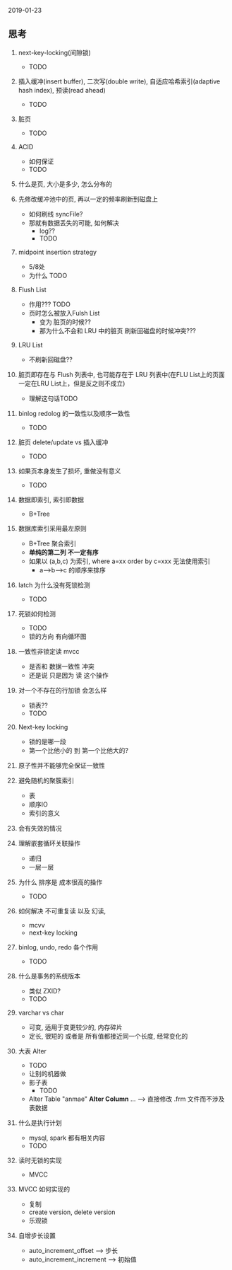 2019-01-23

## 思考
1. next-key-locking(间隙锁)
    - TODO
2. 插入缓冲(insert buffer), 二次写(double write), 自适应哈希索引(adaptive hash index), 预读(read ahead)
    - TODO
2. 脏页
    - TODO
1. ACID
    - 如何保证
    - TODO
2. 什么是页, 大小是多少, 怎么分布的
2. 先修改缓冲池中的页, 再以一定的频率刷新到磁盘上
    - 如何刷线 syncFile?
    - 那就有数据丢失的可能, 如何解决
        - log??
        - TODO
2. midpoint insertion strategy
    - 5/8处
    - 为什么 TODO
    
3. Flush List
    - 作用??? TODO
    - 页时怎么被放入Fulsh List
        - 变为 脏页的时候??
        - 那为什么不会和 LRU 中的脏页 刷新回磁盘的时候冲突???
1. LRU List
    - 不刷新回磁盘??
1. 脏页即存在与 Flush  列表中, 也可能存在于 LRU 列表中(在FLU List上的页面一定在LRU List上，但是反之则不成立)
    - 理解这句话TODO
2. binlog redolog 的一致性以及顺序一致性
    - TODO
1. 脏页 delete/update vs 插入缓冲
    - TODO
2. 如果页本身发生了损坏, 重做没有意义
    - TODO
2. 数据即索引, 索引即数据
    - B+Tree
1. 数据库索引采用最左原则
    - B+Tree 聚合索引
    - **单纯的第二列 不一定有序**
    - 如果以 (a,b,c) 为索引, where a=xx order by c=xxx 无法使用索引
        - a-->b-->c 的顺序来排序
1. latch 为什么没有死锁检测
    - TODO
1. 死锁如何检测
    - TODO
    - 锁的方向 有向循环图
1. 一致性非锁定读 mvcc
    - 是否和 数据一致性 冲突
    - 还是说 只是因为 读 这个操作
1. 对一个不存在的行加锁 会怎么样
    - 锁表??
    - TODO
1. Next-key locking
    - 锁的是哪一段
    - 第一个比他小的 到 第一个比他大的?
1. 原子性并不能够完全保证一致性

1. 避免随机的聚簇索引
    - 表
    - 顺序IO
    - 索引的意义
2. 会有失效的情况

2. 理解嵌套循环关联操作
    - 递归
    - 一层一层
    
2. 为什么 排序是 成本很高的操作
    - TODO
1. 如何解决 不可重复读 以及 幻读, 
    - mcvv
    - next-key locking
1. binlog, undo, redo 各个作用
    - TODO
1. 什么是事务的系统版本
    - 类似 ZXID?
    - TODO
1. varchar vs char
    - 可变, 适用于变更较少的, 内存碎片
    - 定长, 很短的 或者是 所有值都接近同一个长度, 经常变化的
1. 大表 Alter 
    - TODO
    - 让别的机器做
    - 影子表
        - TODO
    - Alter Table "anmae" **Alter Column** ...  --> 直接修改 .frm 文件而不涉及表数据
1. 什么是执行计划
    - mysql, spark 都有相关内容
    - TODO
1. 读时无锁的实现
    - MVCC
2. MVCC 如何实现的
    - 复制
    - create version, delete version
    - 乐观锁
1. 自增步长设置
    - auto_increment_offset --> 步长
    - auto_increment_increment --> 初始值

    
    